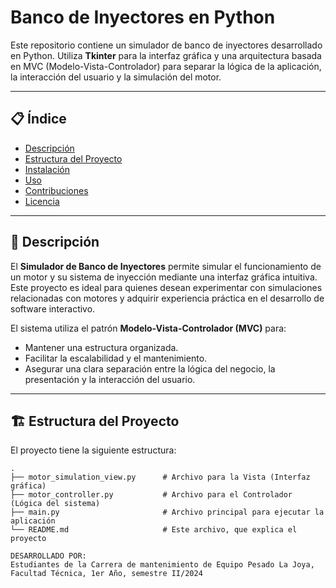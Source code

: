 # Banco de Inyectores en Python

Este repositorio contiene un simulador de banco de inyectores desarrollado en Python. Utiliza **Tkinter** para la interfaz gráfica y una arquitectura basada en MVC (Modelo-Vista-Controlador) para separar la lógica de la aplicación, la interacción del usuario y la simulación del motor.

---

## 📋 Índice

- [Descripción](#📖-descripción)
- [Estructura del Proyecto](#🏗️-estructura-del-proyecto)
- [Instalación](#⚙️-instalación)
- [Uso](#🚀-uso)
- [Contribuciones](#🤝-contribuciones)
- [Licencia](#📜-licencia)

---

## 📖 Descripción

El **Simulador de Banco de Inyectores** permite simular el funcionamiento de un motor y su sistema de inyección mediante una interfaz gráfica intuitiva. Este proyecto es ideal para quienes desean experimentar con simulaciones relacionadas con motores y adquirir experiencia práctica en el desarrollo de software interactivo.

El sistema utiliza el patrón **Modelo-Vista-Controlador (MVC)** para:
- Mantener una estructura organizada.
- Facilitar la escalabilidad y el mantenimiento.
- Asegurar una clara separación entre la lógica del negocio, la presentación y la interacción del usuario.

---

## 🏗️ Estructura del Proyecto

El proyecto tiene la siguiente estructura:

```plaintext
.
├── motor_simulation_view.py      # Archivo para la Vista (Interfaz gráfica)
├── motor_controller.py           # Archivo para el Controlador (Lógica del sistema)
├── main.py                       # Archivo principal para ejecutar la aplicación
└── README.md                     # Este archivo, que explica el proyecto

DESARROLLADO POR:
Estudiantes de la Carrera de mantenimiento de Equipo Pesado La Joya, Facultad Técnica, 1er Año, semestre II/2024
